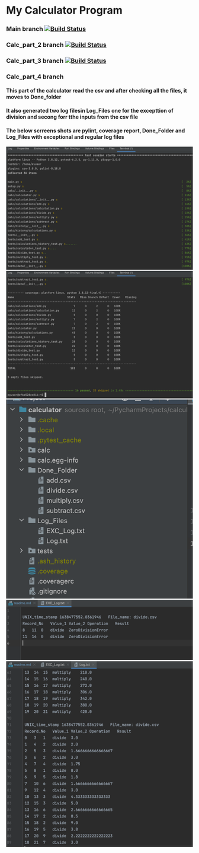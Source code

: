 # My Calculator Program
### Main branch [![Build Status](https://app.travis-ci.com/manankumbhani/calculator.svg?branch=main)](https://app.travis-ci.com/manankumbhani/calculator)
### Calc_part_2 branch [![Build Status](https://app.travis-ci.com/manankumbhani/calculator.svg?branch=calc_part_2)](https://app.travis-ci.com/manankumbhani/calculator)
### Calc_part_3 branch [![Build Status](https://app.travis-ci.com/manankumbhani/calculator.svg?branch=calc_part_3)](https://app.travis-ci.com/manankumbhani/calculator)
### Calc_part_4 branch
#### This part of the calculator read the csv and after checking all the files, it moves to Done_folder
#### It also generated two log filesin Log_Files one for the excepttion of division and secong forr tthe inputs from the csv file
#### The below scrreens shots are pylint, coverage report, Done_Folder and Log_Files with exceptional and regular log files
![](test_image/image_1.png)
![](test_image/image_2.png)
![](test_image/image_3.png)
![](test_image/image_4.png)
![](test_image/image_5.png)